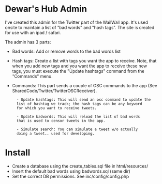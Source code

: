 # Dewar's Hub Admin

I've created this admin for the Twitter part of the WailWall app. It's used 
onsite to maintain a list of "bad words" and "hash tags". The site is created
for use with an ipad / safari. 

The admin has 3 parts:

- Bad words: 	Add or remove words to the bad words list

- Hash tags: 	Create a list with tags you want the app to receive. Note,
		that when you add new tags and you want the app to receive these
		new tags, you must execute the "Update hashtags" command from
		the "Commands" menu.
				
- Commands:	This part sends a couple of OSC commands to the app 
		(See SharedCode/Twitter/TwitterOSCReceiver). 
				
		- Update hashtags: This will send an osc command to update the 
		list of hashtag we track; the hash tags can be any keyword 
		for which you want to receive tweets.
				
		- Update badwords: This will reload the list of bad words
		that is used to censor tweets in the app.
		
		- Simulate search: You can simulate a tweet w/o actually 
		doing a tweet.. used for developing.  

# Install

- Create a database using the create_tables.sql file in html/resources/
- Insert the default bad words using badwords.sql (same dir)
- Set the correct DB permissions. See inc/config/config.php


